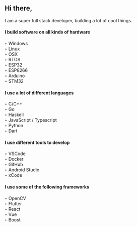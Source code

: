 ## Hi there,
I am a super full stack developer, building a lot of cool things.

#### I build software on all kinds of hardware

‣ Windows  
‣ Linux  
‣ OSX  
‣ RTOS  
‣ ESP32  
‣ ESP8266  
‣ Arduino  
‣ STM32

#### I use a lot of different languages
‣ C/C++  
‣ Go  
‣ Haskell  
‣ JavaScript / Typescript  
‣ Python  
‣ Dart  

#### I use different tools to develop
 
‣ VSCode  
‣ Docker  
‣ GitHub  
‣ Android Studio  
‣ xCode  

#### I use some of the following frameworks
‣ OpenCV  
‣ Flutter  
‣ React   
‣ Vue  
‣ Boost
